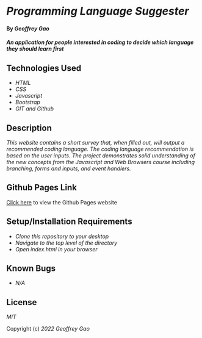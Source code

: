 # _Programming Language Suggester_

#### By _Geoffrey Gao_

#### _An application for people interested in coding to decide which language they should learn first_

## Technologies Used

* _HTML_
* _CSS_
* _Javascript_
* _Bootstrap_
* _GIT and Github_

## Description

_This website contains a short survey that, when filled out, will output a recommended coding language. The coding language recommendation is based on the user inputs. The project demonstrates solid understanding of the new concepts from the Javascript and Web Browsers course including branching, forms and inputs, and event handlers._

## Github Pages Link

[Click here](https://geoffreygao1.github.io/programming-language-suggester/) to view the Github Pages website

## Setup/Installation Requirements

* _Clone this repository to your desktop_
* _Navigate to the top level of the directory_
* _Open index.html in your browser_

## Known Bugs

* _N/A_

## License

_MIT_

Copyright (c) _2022_ _Geoffrey Gao_